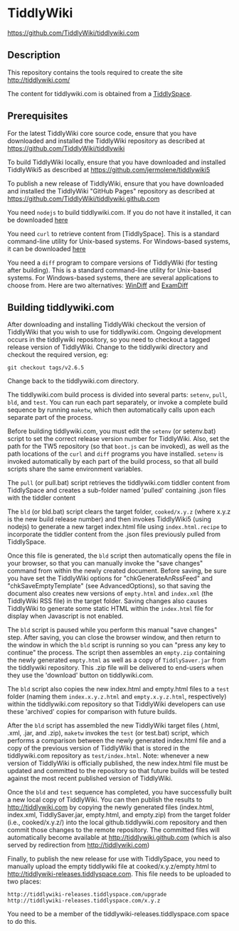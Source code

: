 TiddlyWiki
==========

https://github.com/TiddlyWiki/tiddlywiki.com


Description
-----------

This repository contains the tools required to create the site http://tiddlywiki.com/

The content for tiddlywiki.com is obtained from a [TiddlySpace](http://tiddlyspace.com/).


Prerequisites
-------------

For the latest TiddlyWiki core source code, ensure that you have downloaded and installed the TiddlyWiki repository as described at https://github.com/TiddlyWiki/tiddlywiki

To build TiddlyWiki locally, ensure that you have downloaded and installed TiddlyWiki5 as described at https://github.com/jermolene/tiddlywiki5

To publish a new release of TiddlyWiki, ensure that you have downloaded and installed the TiddlyWiki "GitHub Pages" repository as described at https://github.com/TiddlyWiki/tiddlywiki.github.com

You need `nodejs` to build tiddlywiki.com. If you do not have it installed, it can be downloaded [here](http://www.nodejs.org)

You need `curl` to retrieve content from [TiddlySpace].  This is a standard command-line utility for Unix-based systems.  For Windows-based systems, it can be downloaded [here](http://curl.haxx.se/download.html)

You need a `diff` program to compare versions of TiddlyWiki (for testing after building).  This is a standard command-line utility for Unix-based systems.  For Windows-based systems, there are several applications to choose from.  Here are two alternatives:
[WinDiff](http://www.grigsoft.com/download-windiff.htm) and [ExamDiff](http://www.prestosoft.com/edp_examdiff.asp)

Building tiddlywiki.com
-----------------------

After downloading and installing TiddlyWiki checkout the version of TiddlyWiki that you wish to use for tiddlywiki.com. Ongoing development occurs in the tiddlywiki repository, so you need to checkout a tagged release version of TiddlyWiki. Change to the tiddlywiki directory and checkout the required version, eg:

    git checkout tags/v2.6.5

Change back to the tiddlywiki.com directory.

The tiddlywiki.com build process is divided into several parts: `setenv`, `pull`, `bld`, and `test`.  You can run each part separately, or invoke a complete build sequence by running `maketw`, which then automatically calls upon each separate part of the process.

Before building tiddlywiki.com, you must edit the `setenv` (or setenv.bat) script to set the correct release version number for TiddlyWiki.  Also, set the path for the TW5 repository (so that `boot.js` can be invoked), as well as the path locations of the `curl` and `diff` programs you have installed.  `setenv` is invoked automatically by each part of the build process, so that all build scripts share the same environment variables.

The `pull` (or pull.bat) script retrieves the tiddlywiki.com tiddler content from TiddlySpace and creates a sub-folder named 'pulled' containing .json files with the tiddler content

The `bld` (or bld.bat) script clears the target folder, `cooked/x.y.z` (where x.y.z is the new build release number) and then invokes TiddlyWiki5 (using nodejs) to generate a new target index.html file using `index.html.recipe` to incorporate the tiddler content from the .json files previously pulled from TiddlySpace.

Once this file is generated, the `bld` script then automatically opens the file in your browser, so that you can manually invoke the "save changes" command from within the newly created document.  Before saving, be sure you have set the TiddlyWiki options for "chkGenerateAnRssFeed" and "chkSaveEmptyTemplate" (see AdvancedOptions), so that saving the document also creates new versions of `empty.html` and `index.xml` (the TiddlyWiki RSS file) in the target folder.  Saving changes also causes TiddlyWiki to generate some static HTML within the `index.html` file for display when Javascript is not enabled.

The `bld` script is paused while you perform this manual "save changes" step.  After saving, you can close the browser window, and then return to the window in which the `bld` script is running so you can "press any key to continue" the process.  The script then assembles an `empty.zip` containing the newly generated `empty.html` as well as a copy of `TiddlySaver.jar` from the tiddlywiki repository.  This .zip file will be delivered to end-users when they use the 'download' button on tiddlywiki.com.

The `bld` script also copies the new index.html and empty.html files to a `test` folder (naming them `index.x.y.z.html` and `empty.x.y.z.html`, respectively) within the tiddlywiki.com repository so that TiddlyWiki developers can use these 'archived' copies for comparison with future builds.

After the `bld` script has assembled the new TiddlyWiki target files (.html, .xml, .jar, and .zip), `maketw` invokes the `test` (or test.bat) script, which performs a comparison between the newly generated index.html file and a copy of the previous version of TiddlyWiki that is stored in the tiddlywiki.com repository as `test/index.html`.  Note: whenever a new version of TiddlyWiki is officially published, the new index.html file must be updated and committed to the repository so that future builds will be tested against the most recent published version of TiddlyWiki.

Once the `bld` and `test` sequence has completed, you have successfully built a new local copy of TiddlyWiki.  You can then publish the results to http://tiddlywiki.com by copying the newly generated files (index.html, index.xml, TiddlySaver.jar, empty.html, and empty.zip) from the target folder (i.e., cooked/x.y.z/) into the local github.tiddlywiki.com repository and then commit those changes to the remote repository.  The committed files will automatically become available at http://tiddlywiki.github.com (which is also served by redirection from http://tiddlywiki.com)

Finally, to publish the new release for use with TiddlySpace, you need to manually upload the empty tiddlywiki file at cooked/x.y.z/empty.html to http://tiddlywiki-releases.tiddlyspace.com. This file needs to be uploaded to two places:

    http://tiddlywiki-releases.tiddlyspace.com/upgrade
    http://tiddlywiki-releases.tiddlyspace.com/x.y.z

You need to be a member of the tiddlywiki-releases.tiddlyspace.com space to do this.